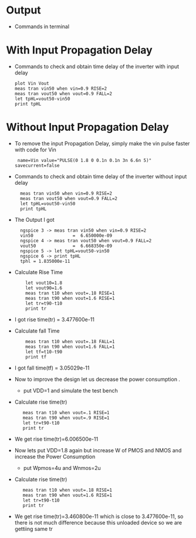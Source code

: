 # Output
- Commands in terminal
  
# With Input Propagation Delay

-  Commands to check and obtain time delay of the inverter with input delay
   ```
   plot Vin Vout
   meas tran vin50 when vin=0.9 RISE=2
   meas tran vout50 when vout=0.9 FALL=2
   let tpHL=vout50-vin50
   print tpHL
# Without Input Propagation Delay

- To remove the input Propagation Delay, simply make the vin pulse faster with code for Vin
  
   ```
    name=Vin value="PULSE(0 1.8 0 0.1n 0.1n 3n 6.6n 5)" savecurrent=false
-  Commands to check and obtain time delay of the inverter without input delay
     ```
       meas tran vin50 when vin=0.9 RISE=2
       meas tran vout50 when vout=0.9 FALL=2
       let tpHL=vout50-vin50
       print tpHL
- The Output I got
  ```
    ngspice 3 -> meas tran vin50 when vin=0.9 RISE=2
    vin50               =  6.650000e-09
    ngspice 4 -> meas tran vout50 when vout=0.9 FALL=2
    vout50              =  6.668350e-09
    ngspice 5 -> let tpHL=vout50-vin50
    ngspice 6 -> print tpHL
    tphl = 1.835000e-11
- Calculate Rise Time
  ```
      let vout10=1.8
      let vout90=1.6
      meas tran t10 when vout=.18 RISE=1
      meas tran t90 when vout=1.6 RISE=1
      let tr=t90-t10
      print tr    
- I got rise time(tr) = 3.477600e-11
 
- Calculate fall Time
  ```
      meas tran t10 when vout=.18 FALL=1
      meas tran t90 when vout=1.6 FALL=1
      let tf=t10-t90
      print tf
- I got fall time(tf) = 3.05029e-11
- Now to improve the design let us decrease the power consumption .
  - put VDD=1 and simulate the test bench
- Calculate rise time(tr)
   ```
      meas tran t10 when vout=.1 RISE=1
      meas tran t90 when vout=.9 RISE=1
      let tr=t90-t10
      print tr
 - We get rise time(tr)=6.006500e-11
- Now lets put VDD=1.8 again but increase W of PMOS and NMOS and increase the Power Consumption
  - put Wpmos=4u and Wnmos=2u
 - Calculate rise time(tr)
   ```
      meas tran t10 when vout=.18 RISE=1
      meas tran t90 when vout=1.6 RISE=1
      let tr=t90-t10
      print tr
  - We get rise time(tr)=3.460800e-11 which is close to 3.477600e-11, so there is not much difference because this unloaded device so we are gettiing same tr


